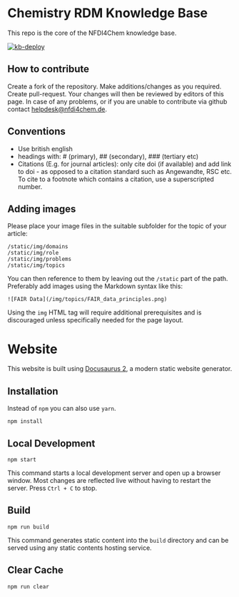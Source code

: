# Chemistry RDM Knowledge Base

This repo is the core of the NFDI4Chem knowledge base.

[![kb-deploy](https://github.com/NFDI4Chem/knowledge_base/actions/workflows/deploy.yml/badge.svg?branch=main)](https://github.com/NFDI4Chem/knowledge_base/actions/workflows/deploy.yml)

## How to contribute

Create a fork of the repository. Make additions/changes as you required. Create pull-request. Your changes will then be reviewed by editors of this page. In case of any problems, or if you are unable to contribute via github contact helpdesk@nfdi4chem.de.

## Conventions

- Use british english
- headings with: # (primary), ## (secondary), ### (tertiary etc)
- Citations (E.g. for journal articles): only cite doi (if available) and add link to doi - as opposed to a citation standard such as Angewandte, RSC etc. To cite to a footnote   which contains a citation, use a superscripted number.

## Adding images

Please place your image files in the suitable subfolder for the topic of your article:

```
/static/img/domains
/static/img/role
/static/img/problems
/static/img/topics
```

You can then reference to them by leaving out the `/static` part of the path. Preferably add images using the Markdown syntax like this:

```![FAIR Data](/img/topics/FAIR_data_principles.png)```

Using the `img` HTML tag will require additional prerequisites and is discouraged unless specifically needed for the page layout.

# Website

This website is built using [Docusaurus 2](https://docusaurus.io/), a modern static website generator.

## Installation
Instead of ```npm``` you can also use ```yarn```.

```console
npm install
```

## Local Development

```console
npm start
```

This command starts a local development server and open up a browser window. Most changes are reflected live without having to restart the server. Press ```Ctrl + C``` to stop.

## Build

```console
npm run build
```

This command generates static content into the `build` directory and can be served using any static contents hosting service.

## Clear Cache
```console
npm run clear
```
